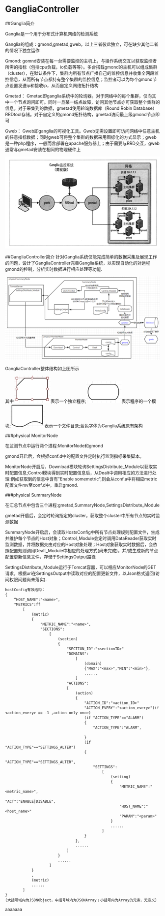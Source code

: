 # GangliaController
##Ganglia简介

Ganglia是一个用于分布式计算机网络的检测系统

Ganglia的组成：gmond,gmetad,gweb。以上三者彼此独立，可在缺少其他二者的情况下独立运作

Gmond:
gomnd安装在每一台需要监控的主机上，与操作系统交互以获取监控者所需的指标（包括cpu负载，io负载等等）。多台搭载gmond的主机可以组成集群（cluster），在默认条件下，集群内所有节点广播自己的监控信息并收集全网段监控信息，从而所有节点都持有整个集群的监控信息；监控者可以为每个gmond节点设置发送ip和接收ip，从而自定义网络拓扑结构

Gmetad：
Gmetad即ganglia系统中的轮询器。对于网络中的每个集群，仅向其中一个节点询问即可。同时一旦某一结点故障，访问其他节点亦可获取整个集群的信息。对于采集到的数据，gmetad使用轮询数据库（Round Robin Database）RRDtool存储。对于自定义的gmond拓扑结构，gmetad访问最上级gmond节点即可

Gweb：
Gweb即ganglia的可视化工具。Gweb无需设置即可访问网络中任意主机的任意指标数据；同时gweb可将整个集群的数据采用图标化的方式显示；gweb是一种php程序，一般而言部署在apache服务器上；由于需要与RRD交互，gweb通常与gmetad安装在相同的物理硬件上

![Ganglia png](https://github.com/EscapingChocolate/GangliaController/blob/master/pic/Ganglia.png)

##GangliaController简介
针对Ganglia系统仅能完成简单的数据采集及展现工作的问题，设计了GangliaController完善Ganglia系统，以实现自动化的对远程gmond的控制，分析实时数据进行相应处理等功能.

![GangliaControllerFrame png](https://github.com/EscapingChocolate/GangliaController/blob/master/pic/GangliaController.png)

GangliaController整体结构如上图所示

其中![Program png](https://github.com/EscapingChocolate/GangliaController/blob/master/pic/program.png)表示一个独立程序;![Module png](https://github.com/EscapingChocolate/GangliaController/blob/master/pic/Module.png)表示程序的一个模块;![doc png](https://github.com/EscapingChocolate/GangliaController/blob/master/pic/doc.png)表示一个文件目录;蓝色字体为Ganglia系统原有架构

###physical MonitorNode

在监测节点中运行两个进程:MonitorNode和gmond

gmond开启后，会根据conf.d中的配置文件定时执行监测指标采集脚本。

MonitorNode开启后，Download模块轮询SettingsDistribute_Module以获取实时配置信息;Control模块得到实时配置信息后，从Dealt中调用相应的方法进行处理:例如获取到的信息中含有"Enable somemetric",则会从conf.a中将相应metric配置文件mv至conf.d中，重启gmond.

###physical SummaryNode

在汇总节点中包含三个进程:gmetad,SummaryNode,SettingsDistribute_Module

gmetad开启后，会定时轮询指定的cluster，获取整个cluster中所有节点的实时监测数据

SummaryNode开启后，会读取HostsConfig中所有节点处理规则配置文件，生成并维护每个节点的Host对象；Control_Module会定时调用DataReader获取实时监测数据，并将数据交由对应的Host对象处理；Host对象获取实时数据后，会依照配置规则调用Dealt_Module中相应的处理方式(尚未完成)，并/或生成新的节点配置更新信息文件，存储于SettingsOutput路径

SettingsDistribute_Module运行于Tomcat容器，可以相应MonitorNode的GET请求，根据uri在SettingsOutput中读取对应的配置更新文件，以Json格式返回(访问权限问题尚未落实).


    hostConfig有效结构：
    {
        “HOST_NAME":"<name>",
        "METRICS":ff
            [
                (metric)
                {
                    "METRIC_NAME":"<name>",
                    "SECTIONS":
                        [
                            (section)
                            {
                                "SECTION_ID":"<sectionID>"
                                "DOMAINS":
                                    [
                                        (domain)
                                        {"MAX":"<max>","MIN":"<min>"},
                                        ......
                                    ]
                                "ACTIONS":
                                [
                                    (action)
                                    {
                                        "ACTION_ID":"<action_ID>"
                                        "ACTION_EVERY":"<action_every>"(if <action_every> == -1 ,action only once)
                                        (if "ACTION_TYPE"=="ALARM")
                                        {
                                            "ACTION_TYPE":"ALARM",

                                        }
                                        (if "ACTION_TYPE"=="SETTINGS_ALTER")
                                        {
                                            "ACTION_TYPE"=="SETTINGS_ALTER",
                                            "SETTINGS":
                                                [
                                                    (setting)
                                                    {
                                                        "METRIC_NAME":"<metric_name>",
                                                        "ACT":"ENABLE|DISABLE",
                                                        "HOST_NAME":"<host_name>"
                                                        "PARAM":"<param>"
                                                    }
                                                    ......
                                                ]
                                        }
                                    },
                                    ......
                                ]
                            }
                            ......
                        ]
                }
                ,
                (metric)
                ......
            ]
    }
    (大括号域内为JSONObject，中括号域内为JSONArray；小括号内为Array的元素，无意义）
    



aaaaaaa